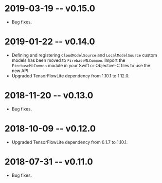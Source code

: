 # 2019-03-19 -- v0.15.0
- Bug fixes.

# 2019-01-22 -- v0.14.0
- Defining and registering `CloudModelSource` and `LocalModelSource` custom models has
  been moved to `FirebaseMLCommon`. Import the `FirebaseMLCommon` module in your
  Swift or Objective-C files to use the new API.
- Upgraded TensorFlowLite dependency from 1.10.1 to 1.12.0.

# 2018-11-20 -- v0.13.0
- Bug fixes.

# 2018-10-09 -- v0.12.0
- Upgraded TensorFlowLite dependency from 0.1.7 to 1.10.1.

# 2018-07-31 -- v0.11.0
- Bug fixes.
